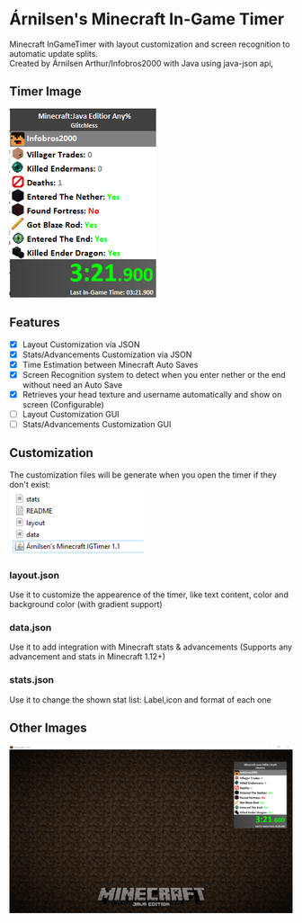 # Árnilsen's Minecraft In-Game Timer
Minecraft InGameTimer with layout customization and screen recognition to automatic update splits. 
<br>
Created by Árnilsen Arthur/Infobros2000 with Java using java-json api, 
## Timer Image
![Timer Image](https://github.com/arnilsenarthur/Minecraft-IGT/blob/master/img/1.png)
## Features
- [x] Layout Customization via JSON
- [x] Stats/Advancements Customization via JSON
- [x] Time Estimation between Minecraft Auto Saves
- [x] Screen Recognition system to detect when you enter nether or the end without need an Auto Save
- [x] Retrieves your head texture and username automatically and show on screen (Configurable)
- [ ] Layout Customization GUI
- [ ] Stats/Advancements Customization GUI
## Customization
The customization files will be generate when you open the timer if they don't exist:
<br>
![Timer Image](https://github.com/arnilsenarthur/Minecraft-IGT/blob/master/img/3.png)
<br>
### layout.json
Use it to customize the appearence of the timer, like text content, color and background color (with gradient support)
### data.json
Use it to add integration with Minecraft stats & advancements (Supports any advancement and stats in Minecraft 1.12+)
### stats.json
Use it to change the shown stat list: Label,icon and format of each one
## Other Images
![Timer Image](https://github.com/arnilsenarthur/Minecraft-IGT/blob/master/img/2.png)
